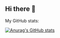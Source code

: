 ## Hi there 👋

My GitHub stats:

[![Anurag's GitHub stats](https://github-readme-stats.vercel.app/api?username=felixstaude)](https://github.com/anuraghazra/github-readme-stats)
